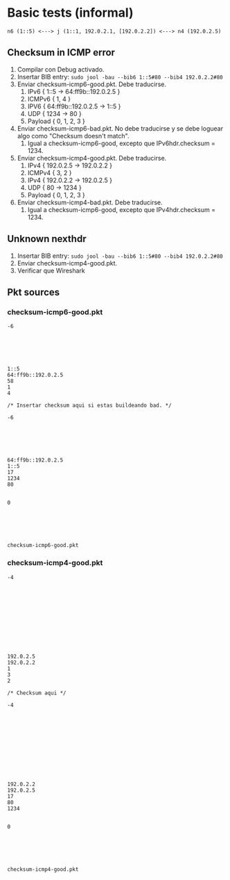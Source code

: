 # Basic tests (informal)

	n6 (1::5) <---> j (1::1, 192.0.2.1, [192.0.2.2]) <---> n4 (192.0.2.5)

## Checksum in ICMP error

1. Compilar con Debug activado.
2. Insertar BIB entry: `sudo jool -bau --bib6 1::5#80 --bib4 192.0.2.2#80`
3. Enviar checksum-icmp6-good.pkt. Debe traducirse.
	1. IPv6 { 1::5 -> 64:ff9b::192.0.2.5 }
	2. ICMPv6 { 1, 4 }
	3. IPV6 { 64:ff9b::192.0.2.5 -> 1::5 }
	4. UDP { 1234 -> 80 }
	5. Payload { 0, 1, 2, 3 }
4. Enviar checksum-icmp6-bad.pkt. No debe traducirse y se debe loguear algo como "Checksum doesn't match".
	1. Igual a checksum-icmp6-good, excepto que IPv6hdr.checksum = 1234.
5. Enviar checksum-icmp4-good.pkt. Debe traducirse.
	1. IPv4 { 192.0.2.5 -> 192.0.2.2 }
	2. ICMPv4 { 3, 2 }
	3. IPv4 { 192.0.2.2 -> 192.0.2.5 }
	4. UDP { 80 -> 1234 }
	5. Payload { 0, 1, 2, 3 }
6. Enviar checksum-icmp4-bad.pkt. Debe traducirse.
	1. Igual a checksum-icmp6-good, excepto que IPv4hdr.checksum = 1234.

## Unknown nexthdr

1. Insertar BIB entry: `sudo jool -bau --bib6 1::5#80 --bib4 192.0.2.2#80`
2. Enviar checksum-icmp4-good.pkt.
3. Verificar que Wireshark

## Pkt sources

### checksum-icmp6-good.pkt

	-6






	1::5
	64:ff9b::192.0.2.5
	58
	1
	4
	
	/* Insertar checksum aqui si estas buildeando bad. */

	-6






	64:ff9b::192.0.2.5
	1::5
	17
	1234
	80


	0






	checksum-icmp6-good.pkt

### checksum-icmp4-good.pkt

	-4












	192.0.2.5
	192.0.2.2
	1
	3
	2

	/* Checksum aqui */

	-4












	192.0.2.2
	192.0.2.5
	17
	80
	1234


	0






	checksum-icmp4-good.pkt

